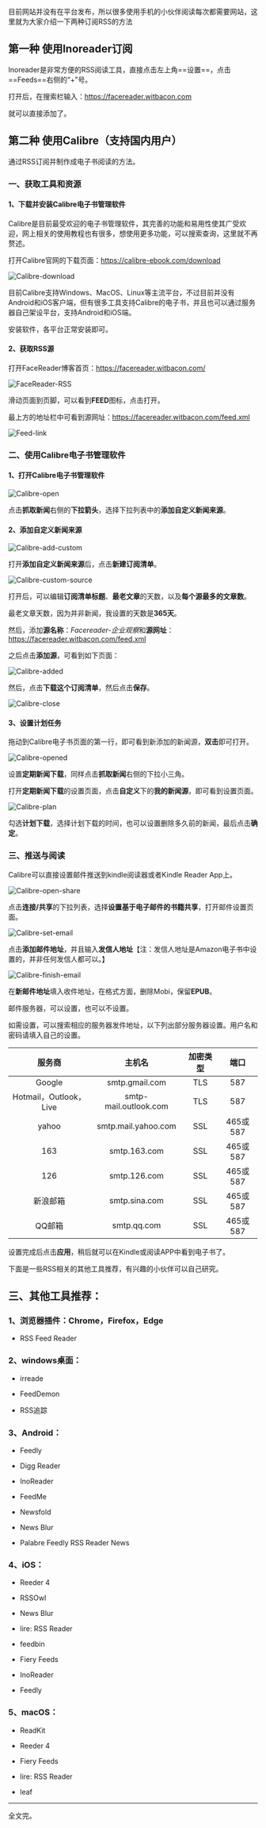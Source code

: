 目前网站并没有在平台发布，所以很多使用手机的小伙伴阅读每次都需要网站，这里就为大家介绍一下两种订阅RSS的方法

## 第一种 使用Inoreader订阅

Inoreader是非常方便的RSS阅读工具，直接点击左上角==设置==，点击==Feeds==右侧的“+”号。

打开后，在搜索栏输入：https://facereader.witbacon.com

就可以直接添加了。

## 第二种 使用Calibre（支持国内用户）

通过RSS订阅并制作成电子书阅读的方法。

### 一、获取工具和资源

#### 1、下载并安装Calibre电子书管理软件

Calibre是目前最受欢迎的电子书管理软件，其完善的功能和易用性使其广受欢迎，网上相关的使用教程也有很多，想使用更多功能，可以搜索查询，这里就不再赘述。

打开Calibre官网的下载页面：https://calibre-ebook.com/download

![Calibre-download](https://kewtgh.github.io/PicSunflowers/img/2022/Calibre-download.png)

目前Calibre支持Windows、MacOS、Linux等主流平台，不过目前并没有Android和iOS客户端，但有很多工具支持Calibre的电子书，并且也可以通过服务器自己架设平台，支持Android和iOS端。

安装软件，各平台正常安装即可。

#### 2、获取RSS源

打开FaceReader博客首页：https://facereader.witbacon.com/

![FaceReader-RSS](https://kewtgh.github.io/PicSunflowers/img/2022/FaceReader-RSS.png)

滑动页面到页脚，可以看到**FEED**图标，点击打开。

最上方的地址栏中可看到源网址：https://facereader.witbacon.com/feed.xml

![Feed-link](https://kewtgh.github.io/PicSunflowers/img/2022/Feed-link.png)

### 二、使用Calibre电子书管理软件

#### 1、打开Calibre电子书管理软件

![Calibre-open](https://kewtgh.github.io/PicSunflowers/img/2022/Calibre-open.png)

点击**抓取新闻**右侧的**下拉箭头**，选择下拉列表中的**添加自定义新闻来源**。

#### 2、添加自定义新闻来源

![Calibre-add-custom](https://kewtgh.github.io/PicSunflowers/img/2022/Calibre-add-custom.png)

打开**添加自定义新闻来源**后，点击**新建订阅清单**。

![Calibre-custom-source](https://kewtgh.github.io/PicSunflowers/img/2022/Calibre-custom-source.png)

打开后，可以编辑**订阅清单标题**、**最老文章**的天数，以及**每个源最多的文章数**。

最老文章天数，因为并非新闻，我设置的天数是**365天**。

然后，添加**源名称**：*Facereader-企业观察*和**源网址**：https://facereader.witbacon.com/feed.xml

之后点击**添加源**，可看到如下页面：

![Calibre-added](https://kewtgh.github.io/PicSunflowers/img/2022/Calibre-added.png)

然后，点击**下载这个订阅清单**，然后点击**保存**。

![Calibre-close](https://kewtgh.github.io/PicSunflowers/img/2022/Calibre-close.png)

#### 3、设置计划任务

拖动到Calibre电子书页面的第一行，即可看到新添加的新闻源，**双击**即可打开。

![Calibre-opened](https://kewtgh.github.io/PicSunflowers/img/2022/Calibre-opened.png)

设置**定期新闻下载**，同样点击**抓取新闻**右侧的下拉小三角。

打开**定期新闻下载**的设置页面，点击**自定义**下的**我的新闻源**，即可看到设置页面。

![Calibre-plan](https://kewtgh.github.io/PicSunflowers/img/2022/Calibre-plan.png)

勾选**计划下载**，选择计划下载的时间，也可以设置删除多久前的新闻，最后点击**确定**。

### 三、推送与阅读

Calibre可以直接设置邮件推送到kindle阅读器或者Kindle Reader App上。

![Calibre-open-share](https://kewtgh.github.io/PicSunflowers/img/2022/Calibre-open-share.png)

点击**连接/共享**的下拉列表，选择**设置基于电子邮件的书籍共享**，打开邮件设置页面。

![Calibre-set-email](https://kewtgh.github.io/PicSunflowers/img/2022/Calibre-set-email.png)

点击**添加邮件地址**，并且输入**发信人地址**【注：发信人地址是Amazon电子书中设置的，并非任何发信人都可以。】

![Calibre-finish-email](https://kewtgh.github.io/PicSunflowers/img/2022/Calibre-finish-email.png)

在**新邮件地址**填入收件地址，在格式方面，删除Mobi，保留**EPUB**。

邮件服务器，可以设置，也可以不设置。

如需设置，可以搜索相应的服务器发件地址，以下列出部分服务器设置。用户名和密码请填入自己的设置。

|         服务商         |        主机名         | 加密类型 |   端口   |
| :--------------------: | :-------------------: | :------: | :------: |
|         Google         |    smtp.gmail.com     |   TLS    |   587    |
| Hotmail，Outlook，Live | smtp-mail.outlook.com |   TLS    |   587    |
|         yahoo          |  smtp.mail.yahoo.com  |   SSL    | 465或587 |
|          163           |     smtp.163.com      |   SSL    | 465或587 |
|          126           |     smtp.126.com      |   SSL    | 465或587 |
|        新浪邮箱        |     smtp.sina.com     |   SSL    | 465或587 |
|         QQ邮箱         |      smtp.qq.com      |   SSL    | 465或587 |

设置完成后点击**应用**，稍后就可以在Kindle或阅读APP中看到电子书了。



下面是一些RSS相关的其他工具推荐，有兴趣的小伙伴可以自己研究。

## 三、其他工具推荐：

### 1、浏览器插件：Chrome，Firefox，Edge

- RSS Feed Reader

### 2、windows桌面：

- irreade

- FeedDemon

- RSS追踪

### 3、Android：

- Feedly

- Digg Reader

- InoReader

- FeedMe

- Newsfold

- News Blur

- Palabre Feedly RSS Reader News

### 4、iOS：

- Reeder 4

- RSSOwl

- News Blur

- lire: RSS Reader

- feedbin

- Fiery Feeds

- InoReader

- Feedly

### 5、macOS：

- ReadKit

- Reeder 4

- Fiery Feeds

- lire: RSS Reader

- leaf

---

全文完。
